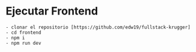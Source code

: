 # Ejecutar Frontend
    - clonar el repositorio [https://github.com/edw19/fullstack-krugger]
    - cd frontend
    - npm i 
    - npm run dev